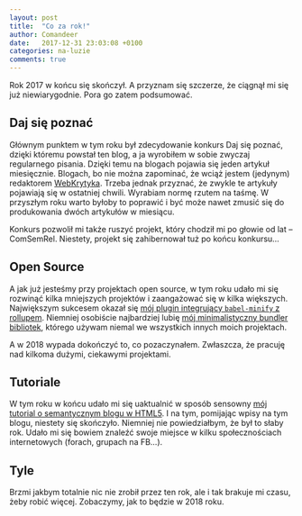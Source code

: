 ```yaml
---
layout: post
title:  "Co za rok!"
author: Comandeer
date:   2017-12-31 23:03:08 +0100
categories: na-luzie
comments: true
---
```


Rok 2017 w końcu się skończył. A przyznam się szczerze, że ciągnął mi się już niewiarygodnie. Pora go zatem podsumować.

## Daj się poznać

Głównym punktem w tym roku był zdecydowanie konkurs Daj się poznać, dzięki któremu powstał ten blog, a ja wyrobiłem w sobie zwyczaj regularnego pisania. Dzięki temu na blogach pojawia się jeden artykuł miesięcznie. Blogach, bo nie można zapominać, że wciąż jestem (jedynym) redaktorem [WebKrytyka](https://www.webkrytyk.pl/). Trzeba jednak przyznać, że zwykle te artykuły pojawiają się w ostatniej chwili. Wyrabiam normę rzutem na taśmę. W przyszłym roku warto byłoby to poprawić i być może nawet zmusić się do produkowania dwóch artykułów w miesiącu.

Konkurs pozwolił mi także ruszyć projekt, który chodził mi po głowie od lat – ComSemRel. Niestety, projekt się zahibernował tuż po końcu konkursu…

## Open Source

A jak już jesteśmy przy projektach open source, w tym roku udało mi się rozwinąć kilka mniejszych projektów i zaangażować się w kilka większych. Największym sukcesem okazał się [mój plugin integrujący `babel-minify` z rollupem](https://github.com/Comandeer/rollup-plugin-babel-minify). Niemniej osobiście najbardziej lubię [mój minimalistyczny bundler bibliotek](https://github.com/Comandeer/rollup-lib-bundler), którego używam niemal we wszystkich innych moich projektach.

A w 2018 wypada dokończyć to, co pozaczynałem. Zwłaszcza, że pracuję nad kilkoma dużymi, ciekawymi projektami.

## Tutoriale

W tym roku w końcu udało mi się uaktualnić w sposób sensowny [mój tutorial o semantycznym blogu w HTML5](https://tutorials.comandeer.pl/html5-blog.html). I na tym, pomijając wpisy na tym blogu, niestety się skończyło. Niemniej nie powiedziałbym, że był to słaby rok. Udało mi się bowiem znaleźć swoje miejsce w kilku społecznościach internetowych (forach, grupach na FB…).

## Tyle

Brzmi jakbym totalnie nic nie zrobił przez ten rok, ale i tak brakuje mi czasu, żeby robić więcej. Zobaczymy, jak to będzie w 2018 roku.